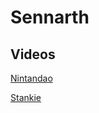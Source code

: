 # Sennarth

## Videos

[Nintandao](https://www.youtube.com/watch?v=YPMuk2YtYAg)

[Stankie](https://www.youtube.com/watch?v=YRVE0NqwUqE)